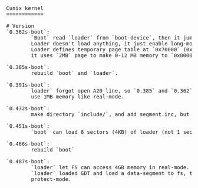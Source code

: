 <pre>

Cunix kernel
============

# Version
`0.362s-boot`:  
&#9`Boot` read `loader` from `boot-device`, then it jumps to it.  
&#9Loader doesn't load anything, it just enable long-mode and paging.  
&#9Loader defines temporary page table at `0x70000` (0x0000:0x7000),  
&#9it uses `2MB` page to make 0-12 MB memory to `0x0000 - 0xc0000`.  

`0.385s-boot`:  
&#9rebuild `boot` and `loader`.  

`0.391s-boot`:  
&#9loader` forgot open A20 line, so `0.385` and `0.362` just can<
&#9use 1MB memory like real-mode.  

`0.432s-boot`:  
&#9make directory `include/`, and add segment.inc, but it doesn't work. :-)  

`0.451s-boot`:  
&#9`boot` can load 8 sectors (4KB) of loader (not 1 sector).  

`0.466s-boot`:  
&#9rebuild `boot`

`0.487s-boot`:  
&#9`loader` let FS can access 4GB memory in real-mode. because 
&#9`loader` loaded GDT and load a data-segment to fs, then disable
&#9protect-mode. 

</pre>



